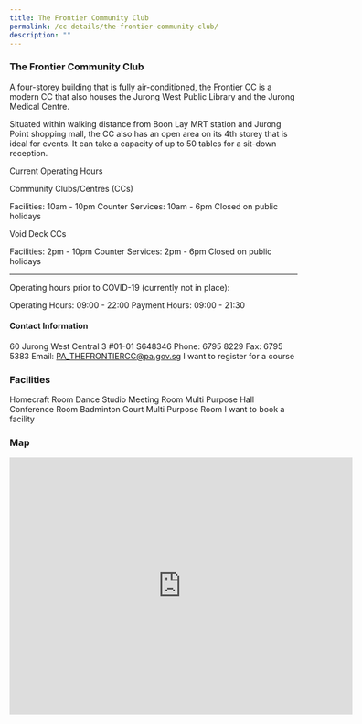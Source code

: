 ```yaml
---
title: The Frontier Community Club
permalink: /cc-details/the-frontier-community-club/
description: ""
---
```

### The Frontier Community Club

A four-storey building that is fully air-conditioned, the Frontier CC is a modern CC that also houses the Jurong West Public Library and the Jurong Medical Centre.

Situated within walking distance from Boon Lay MRT station and Jurong Point shopping mall, the CC also has an open area on its 4th storey that is ideal for events. It can take a capacity of up to 50 tables for a sit-down reception.

Current Operating Hours

Community Clubs/Centres (CCs)

Facilities: 10am - 10pm
Counter Services: 10am - 6pm
Closed on public holidays

Void Deck CCs

Facilities: 2pm - 10pm
Counter Services: 2pm - 6pm
Closed on public holidays

-------

Operating hours prior to COVID-19 (currently not in place):

Operating Hours: 09:00 - 22:00
Payment Hours: 09:00 - 21:30

#### Contact Information
60 Jurong West Central 3 #01-01 S648346
Phone: 6795 8229
Fax: 6795 5383
Email: PA_THEFRONTIERCC@pa.gov.sg
I want to register for a course

### Facilities
Homecraft Room
Dance Studio
Meeting Room
Multi Purpose Hall
Conference Room
Badminton Court
Multi Purpose Room
I want to book a facility

### Map
<iframe src="https://www.google.com/maps/embed?pb=!1m18!1m12!1m3!1d3988.7264501959935!2d103.70216941533108!3d1.3404680619775087!2m3!1f0!2f0!3f0!3m2!1i1024!2i768!4f13.1!3m3!1m2!1s0x31da0f9341c0f4e1%3A0xd5e699b6bb4efb27!2s60%20Jurong%20West%20Central%203%2C%20Singapore%20648346!5e0!3m2!1sen!2ssg!4v1661225736671!5m2!1sen!2ssg" width="600" height="450" style="border:0;" allowfullscreen="" loading="lazy"></iframe>